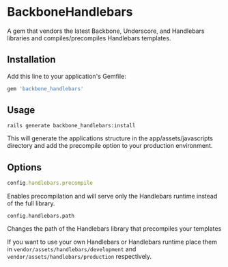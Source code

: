 # BackboneHandlebars

A gem that vendors the latest Backbone, Underscore, and Handlebars libraries and compiles/precompiles Handlebars templates.

## Installation

Add this line to your application's Gemfile:

```ruby
gem 'backbone_handlebars'
```

## Usage

    rails generate backbone_handlebars:install

This will generate the applications structure in the app/assets/javascripts directory and add the precompile option to your production environment.

## Options

```ruby
config.handlebars.precompile
```

Enables precompilation and will serve only the Handlebars runtime instead of the full library.

```
config.handlebars.path
```

Changes the path of the Handlebars library that precompiles your templates

If you want to use your own Handlebars or Handlebars runtime place them in `vendor/assets/handlebars/development` and `vendor/assets/handlebars/production` respectively.

